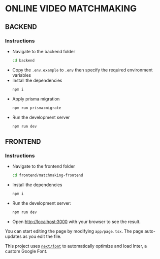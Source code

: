 # ONLINE VIDEO MATCHMAKING

## BACKEND

### Instructions

- Navigate to the backend folder
    ```bash
    cd backend
    ```
- Copy the `.env.example` to `.env` then specify the required environment variables
- Install the dependencies
    ```bash
    npm i
    ```
- Apply prisma migration
    ```bash
    npm run prisma:migrate
    ```
- Run the development server
    ```bash
    npm run dev
    ```


## FRONTEND

### Instructions

- Navigate to the frontend folder
    ```bash
    cd frontend/matchmaking-frontend
    ```
- Install the dependencies
    ```bash
    npm i
    ```
- Run the development server:
    ```bash
    npm run dev
    ```

- Open [http://localhost:3000](http://localhost:3000) with your browser to see the result.

You can start editing the page by modifying `app/page.tsx`. The page auto-updates as you edit the file.

This project uses [`next/font`](https://nextjs.org/docs/basic-features/font-optimization) to automatically optimize and load Inter, a custom Google Font.